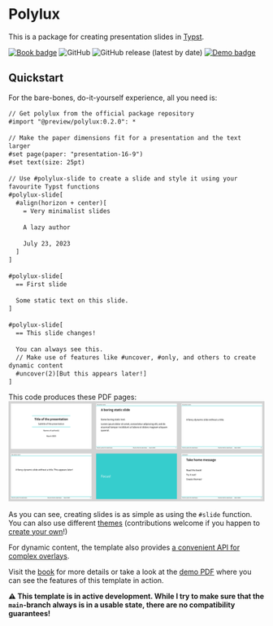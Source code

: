 # Polylux
This is a package for creating presentation slides in [Typst](https://typst.app/).

[![Book badge](https://img.shields.io/badge/docs-book-green)](https://andreaskroepelin.github.io/polylux/book)
![GitHub](https://img.shields.io/github/license/andreasKroepelin/polylux)
![GitHub release (latest by date)](https://img.shields.io/github/v/release/andreasKroepelin/polylux)
[![Demo badge](https://img.shields.io/badge/demo-pdf-blue)](https://github.com/andreasKroepelin/polylux/releases/latest/download/demo.pdf)

## Quickstart
For the bare-bones, do-it-yourself experience, all you need is:
```typ
// Get polylux from the official package repository
#import "@preview/polylux:0.2.0": *

// Make the paper dimensions fit for a presentation and the text larger
#set page(paper: "presentation-16-9")
#set text(size: 25pt)

// Use #polylux-slide to create a slide and style it using your favourite Typst functions
#polylux-slide[
  #align(horizon + center)[
    = Very minimalist slides

    A lazy author

    July 23, 2023
  ]
]

#polylux-slide[
  == First slide

  Some static text on this slide.
]

#polylux-slide[
  == This slide changes!

  You can always see this.
  // Make use of features like #uncover, #only, and others to create dynamic content
  #uncover(2)[But this appears later!]
]
```
This code produces these PDF pages:
![title slide](assets/simple.png)

As you can see, creating slides is as simple as using the `#slide` function.
You can also use different
[themes](https://andreaskroepelin.github.io/polylux/book/theme-gallery/index.html)
(contributions welcome if you happen to
[create your own](https://andreaskroepelin.github.io/polylux/book/themes.html#create-your-own-theme)!)

For dynamic content, the template also provides [a convenient API for complex
overlays](https://andreaskroepelin.github.io/polylux/book/dynamic.html).

Visit the
[book](https://andreaskroepelin.github.io/polylux/book)
for more details or take a look at the
[demo PDF](https://github.com/andreasKroepelin/polylux/releases/latest/download/demo.pdf)
where you can see the features of this template in action.

**⚠ This template is in active development.
While I try to make sure that the `main`-branch always is in a usable state,
there are no compatibility guarantees!**
